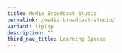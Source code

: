 ```yaml
---
title: Media Broadcast Studio
permalink: /media-broadcast-studio/
variant: tiptap
description: ""
third_nav_title: Learning Spaces
---
```

